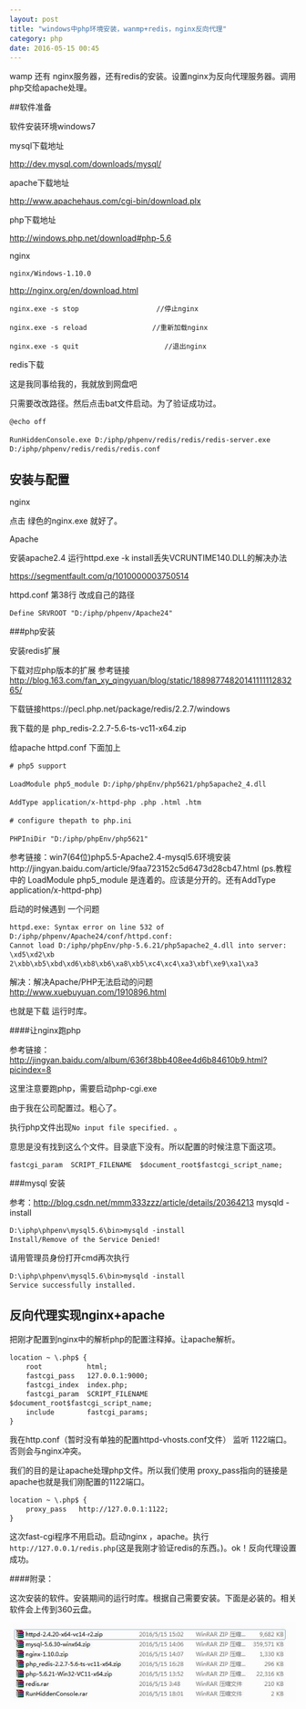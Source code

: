 ```yaml
---
layout: post
title: "windows中php环境安装，wanmp+redis，nginx反向代理"
category: php
date: 2016-05-15 00:45
---
```



wamp 还有 nginx服务器，还有redis的安装。设置nginx为反向代理服务器。调用php交给apache处理。

##软件准备 

软件安装环境windows7

mysql下载地址

http://dev.mysql.com/downloads/mysql/


apache下载地址

 

http://www.apachehaus.com/cgi-bin/download.plx


php下载地址

http://windows.php.net/download#php-5.6

nginx
	
	nginx/Windows-1.10.0

 http://nginx.org/en/download.html

 ```
nginx.exe -s stop                   //停止nginx

nginx.exe -s reload                //重新加载nginx

nginx.exe -s quit                     //退出nginx

 ```

redis下载

这是我同事给我的，我就放到网盘吧

只需要改改路径。然后点击bat文件启动。为了验证成功过。

```
@echo off

RunHiddenConsole.exe D:/iphp/phpenv/redis/redis/redis-server.exe D:/iphp/phpenv/redis/redis/redis.conf

```

## 安装与配置

nginx

点击 绿色的nginx.exe 就好了。

Apache

安装apache2.4 运行httpd.exe -k install丢失VCRUNTIME140.DLL的解决办法

https://segmentfault.com/q/1010000003750514


httpd.conf 第38行 改成自己的路径

```
Define SRVROOT "D:/iphp/phpenv/Apache24"
```

###php安装

安装redis扩展

下载对应php版本的扩展 参考链接 http://blog.163.com/fan_xy_qingyuan/blog/static/1889877482014111111283265/ 

下载链接https://pecl.php.net/package/redis/2.2.7/windows

我下载的是 php_redis-2.2.7-5.6-ts-vc11-x64.zip

给apache httpd.conf 下面加上


```
# php5 support

LoadModule php5_module D:/iphp/phpEnv/php5621/php5apache2_4.dll

AddType application/x-httpd-php .php .html .htm

# configure thepath to php.ini

PHPIniDir "D:/iphp/phpEnv/php5621"

```
参考链接：win7(64位)php5.5-Apache2.4-mysql5.6环境安装http://jingyan.baidu.com/article/9faa723152c5d6473d28cb47.html (ps.教程中的 LoadModule php5_module 是连着的。应该是分开的。还有AddType application/x-httpd-php)

启动的时候遇到 一个问题

```
httpd.exe: Syntax error on line 532 of D:/iphp/phpenv/Apache24/conf/httpd.conf:
Cannot load D:/iphp/phpEnv/php-5.6.21/php5apache2_4.dll into server: \xd5\xd2\xb
2\xbb\xb5\xbd\xd6\xb8\xb6\xa8\xb5\xc4\xc4\xa3\xbf\xe9\xa1\xa3
```

解决：解决Apache/PHP无法启动的问题 http://www.xuebuyuan.com/1910896.html

也就是下载 运行时库。


####让nginx跑php


参考链接：http://jingyan.baidu.com/album/636f38bb408ee4d6b84610b9.html?picindex=8

这里注意要跑php，需要启动php-cgi.exe

由于我在公司配置过。粗心了。

执行php文件出现`No input file specified. `。

意思是没有找到这么个文件。目录底下没有。所以配置的时候注意下面这项。

```
fastcgi_param  SCRIPT_FILENAME  $document_root$fastcgi_script_name;
```

###mysql 安装 

参考：http://blog.csdn.net/mmm333zzz/article/details/20364213
mysqld -install

```
D:\iphp\phpenv\mysql5.6\bin>mysqld -install
Install/Remove of the Service Denied!
```

请用管理员身份打开cmd再次执行

```
D:\iphp\phpenv\mysql5.6\bin>mysqld -install
Service successfully installed.
```


## 反向代理实现nginx+apache

把刚才配置到nginx中的解析php的配置注释掉。让apache解析。

```
location ~ \.php$ {
    root           html;
    fastcgi_pass   127.0.0.1:9000;
    fastcgi_index  index.php;
    fastcgi_param  SCRIPT_FILENAME  $document_root$fastcgi_script_name;
    include        fastcgi_params;
}

```
我在http.conf（暂时没有单独的配置httpd-vhosts.conf文件） 监听 1122端口。否则会与nginx冲突。

我们的目的是让apache处理php文件。所以我们使用 proxy_pass指向的链接是 apache也就是我们刚配置的1122端口。
```
location ~ \.php$ {
    proxy_pass   http://127.0.0.1:1122;
}
```

这次fast-cgi程序不用启动。启动nginx ，apache。执行 `http://127.0.0.1/redis.php`(这是我刚才验证redis的东西。)。ok！反向代理设置成功。

####附录：

这次安装的软件。安装期间的运行时库。根据自己需要安装。下面是必装的。相关软件会上传到360云盘。

![](/images/wanmpr/wanmpr.jpg)
